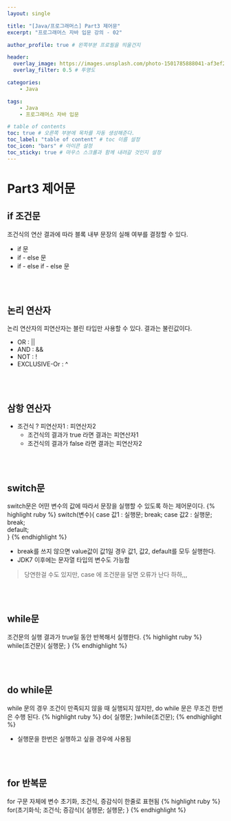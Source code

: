 ```yaml
---
layout: single

title: "[Java/프로그래머스] Part3 제어문"
excerpt: "프로그래머스 자바 입문 강의 - 02"

author_profile: true # 왼쪽부분 프로필을 띄울건지

header:
  overlay_image: https://images.unsplash.com/photo-1501785888041-af3ef285b470?ixlib=rb-1.2.1&ixid=eyJhcHBfaWQiOjEyMDd9&auto=format&fit=crop&w=1350&q=80
  overlay_filter: 0.5 # 투명도

categories:
    - Java

tags: 
    - Java
    - 프로그래머스 자바 입문

# table of contents
toc: true # 오른쪽 부분에 목차를 자동 생성해준다.
toc_label: "table of content" # toc 이름 설정
toc_icon: "bars" # 아이콘 설정
toc_sticky: true # 마우스 스크롤과 함께 내려갈 것인지 설정
---
```

# Part3 제어문

## if 조건문
조건식의 연산 결과에 따라 블록 내부 문장의 실해 여부를 결정할 수 있다.
- if 문
- if - else 문
- if - else if - else 문

<br><br>
## 논리 연산자
논리 연산자의 피연산자는 블린 타입만 사용할 수 있다. 결과는 불린값이다.
- OR : ||
- AND : &&
- NOT : !
- EXCLUSIVE-Or : ^

<br><br>
## 삼항 연산자
- 조건식 ? 피연산자1 : 피연산자2
    - 조건식의 결과가 true 라면 결과는 피연산자1
    - 조건식의 결과가 false 라면 결과는 피연산자2
    
<br><br>
## switch문
switch문은 어떤 변수의 값에 따라서 문장을 실행할 수 있도록 하는 제어문이다.
{% highlight ruby %}
switch(변수){
        case 값1 : 
            실행문; 
            break;
        case 값2 : 
            실행문; 
            break;  
        default;    
    }
{% endhighlight %}
- break를 쓰지 않으면 value값이 값1일 경우 값1, 값2, default를 모두 실행한다.
- JDK7 이후에는 문자열 타입의 변수도 가능함

> 당연한걸 수도 있지만, case 에 조건문을 달면 오류가 난다 하하,,,

<br><br>
## while문
조건문의 실행 결과가 true일 동안 반복해서 실행한다.
{% highlight ruby %}
while(조건문){
        실행문; 
    }
{% endhighlight %}

<br><br>
## do while문
while 문의 경우 조건이 만족되지 않을 때 실행되지 않지만, do while 문은 무조건 한번은 수행 된다.
{% highlight ruby %}
   do{
        실행문;
    }while(조건문);
{% endhighlight %}
- 실행문을 한번은 실행하고 싶을 경우에 사용됨

<br><br>
## for 반복문
for 구문 자체에 변수 초기화, 조건식, 증감식이 한줄로 표현됨
{% highlight ruby %}
    for(초기화식; 조건식; 증감식){
        실행문;
        실행문;
    }
{% endhighlight %}
